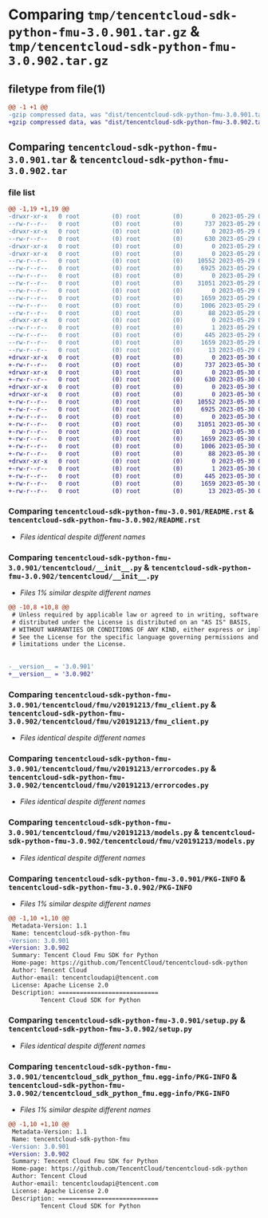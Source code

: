 # Comparing `tmp/tencentcloud-sdk-python-fmu-3.0.901.tar.gz` & `tmp/tencentcloud-sdk-python-fmu-3.0.902.tar.gz`

## filetype from file(1)

```diff
@@ -1 +1 @@
-gzip compressed data, was "dist/tencentcloud-sdk-python-fmu-3.0.901.tar", last modified: Mon May 29 02:28:06 2023, max compression
+gzip compressed data, was "dist/tencentcloud-sdk-python-fmu-3.0.902.tar", last modified: Tue May 30 00:23:38 2023, max compression
```

## Comparing `tencentcloud-sdk-python-fmu-3.0.901.tar` & `tencentcloud-sdk-python-fmu-3.0.902.tar`

### file list

```diff
@@ -1,19 +1,19 @@
-drwxr-xr-x   0 root         (0) root         (0)        0 2023-05-29 02:28:06.000000 tencentcloud-sdk-python-fmu-3.0.901/
--rw-r--r--   0 root         (0) root         (0)      737 2023-05-29 02:28:06.000000 tencentcloud-sdk-python-fmu-3.0.901/README.rst
-drwxr-xr-x   0 root         (0) root         (0)        0 2023-05-29 02:28:06.000000 tencentcloud-sdk-python-fmu-3.0.901/tencentcloud/
--rw-r--r--   0 root         (0) root         (0)      630 2023-05-29 02:28:06.000000 tencentcloud-sdk-python-fmu-3.0.901/tencentcloud/__init__.py
-drwxr-xr-x   0 root         (0) root         (0)        0 2023-05-29 02:28:06.000000 tencentcloud-sdk-python-fmu-3.0.901/tencentcloud/fmu/
-drwxr-xr-x   0 root         (0) root         (0)        0 2023-05-29 02:28:06.000000 tencentcloud-sdk-python-fmu-3.0.901/tencentcloud/fmu/v20191213/
--rw-r--r--   0 root         (0) root         (0)    10552 2023-05-29 02:28:06.000000 tencentcloud-sdk-python-fmu-3.0.901/tencentcloud/fmu/v20191213/fmu_client.py
--rw-r--r--   0 root         (0) root         (0)     6925 2023-05-29 02:28:06.000000 tencentcloud-sdk-python-fmu-3.0.901/tencentcloud/fmu/v20191213/errorcodes.py
--rw-r--r--   0 root         (0) root         (0)        0 2023-05-29 02:28:06.000000 tencentcloud-sdk-python-fmu-3.0.901/tencentcloud/fmu/v20191213/__init__.py
--rw-r--r--   0 root         (0) root         (0)    31051 2023-05-29 02:28:06.000000 tencentcloud-sdk-python-fmu-3.0.901/tencentcloud/fmu/v20191213/models.py
--rw-r--r--   0 root         (0) root         (0)        0 2023-05-29 02:28:06.000000 tencentcloud-sdk-python-fmu-3.0.901/tencentcloud/fmu/__init__.py
--rw-r--r--   0 root         (0) root         (0)     1659 2023-05-29 02:28:06.000000 tencentcloud-sdk-python-fmu-3.0.901/PKG-INFO
--rw-r--r--   0 root         (0) root         (0)     1006 2023-05-29 02:28:06.000000 tencentcloud-sdk-python-fmu-3.0.901/setup.py
--rw-r--r--   0 root         (0) root         (0)       88 2023-05-29 02:28:06.000000 tencentcloud-sdk-python-fmu-3.0.901/setup.cfg
-drwxr-xr-x   0 root         (0) root         (0)        0 2023-05-29 02:28:06.000000 tencentcloud-sdk-python-fmu-3.0.901/tencentcloud_sdk_python_fmu.egg-info/
--rw-r--r--   0 root         (0) root         (0)        1 2023-05-29 02:28:06.000000 tencentcloud-sdk-python-fmu-3.0.901/tencentcloud_sdk_python_fmu.egg-info/dependency_links.txt
--rw-r--r--   0 root         (0) root         (0)      445 2023-05-29 02:28:06.000000 tencentcloud-sdk-python-fmu-3.0.901/tencentcloud_sdk_python_fmu.egg-info/SOURCES.txt
--rw-r--r--   0 root         (0) root         (0)     1659 2023-05-29 02:28:06.000000 tencentcloud-sdk-python-fmu-3.0.901/tencentcloud_sdk_python_fmu.egg-info/PKG-INFO
--rw-r--r--   0 root         (0) root         (0)       13 2023-05-29 02:28:06.000000 tencentcloud-sdk-python-fmu-3.0.901/tencentcloud_sdk_python_fmu.egg-info/top_level.txt
+drwxr-xr-x   0 root         (0) root         (0)        0 2023-05-30 00:23:38.000000 tencentcloud-sdk-python-fmu-3.0.902/
+-rw-r--r--   0 root         (0) root         (0)      737 2023-05-30 00:23:38.000000 tencentcloud-sdk-python-fmu-3.0.902/README.rst
+drwxr-xr-x   0 root         (0) root         (0)        0 2023-05-30 00:23:38.000000 tencentcloud-sdk-python-fmu-3.0.902/tencentcloud/
+-rw-r--r--   0 root         (0) root         (0)      630 2023-05-30 00:23:38.000000 tencentcloud-sdk-python-fmu-3.0.902/tencentcloud/__init__.py
+drwxr-xr-x   0 root         (0) root         (0)        0 2023-05-30 00:23:38.000000 tencentcloud-sdk-python-fmu-3.0.902/tencentcloud/fmu/
+drwxr-xr-x   0 root         (0) root         (0)        0 2023-05-30 00:23:38.000000 tencentcloud-sdk-python-fmu-3.0.902/tencentcloud/fmu/v20191213/
+-rw-r--r--   0 root         (0) root         (0)    10552 2023-05-30 00:23:38.000000 tencentcloud-sdk-python-fmu-3.0.902/tencentcloud/fmu/v20191213/fmu_client.py
+-rw-r--r--   0 root         (0) root         (0)     6925 2023-05-30 00:23:38.000000 tencentcloud-sdk-python-fmu-3.0.902/tencentcloud/fmu/v20191213/errorcodes.py
+-rw-r--r--   0 root         (0) root         (0)        0 2023-05-30 00:23:38.000000 tencentcloud-sdk-python-fmu-3.0.902/tencentcloud/fmu/v20191213/__init__.py
+-rw-r--r--   0 root         (0) root         (0)    31051 2023-05-30 00:23:38.000000 tencentcloud-sdk-python-fmu-3.0.902/tencentcloud/fmu/v20191213/models.py
+-rw-r--r--   0 root         (0) root         (0)        0 2023-05-30 00:23:38.000000 tencentcloud-sdk-python-fmu-3.0.902/tencentcloud/fmu/__init__.py
+-rw-r--r--   0 root         (0) root         (0)     1659 2023-05-30 00:23:38.000000 tencentcloud-sdk-python-fmu-3.0.902/PKG-INFO
+-rw-r--r--   0 root         (0) root         (0)     1006 2023-05-30 00:23:38.000000 tencentcloud-sdk-python-fmu-3.0.902/setup.py
+-rw-r--r--   0 root         (0) root         (0)       88 2023-05-30 00:23:38.000000 tencentcloud-sdk-python-fmu-3.0.902/setup.cfg
+drwxr-xr-x   0 root         (0) root         (0)        0 2023-05-30 00:23:38.000000 tencentcloud-sdk-python-fmu-3.0.902/tencentcloud_sdk_python_fmu.egg-info/
+-rw-r--r--   0 root         (0) root         (0)        1 2023-05-30 00:23:38.000000 tencentcloud-sdk-python-fmu-3.0.902/tencentcloud_sdk_python_fmu.egg-info/dependency_links.txt
+-rw-r--r--   0 root         (0) root         (0)      445 2023-05-30 00:23:38.000000 tencentcloud-sdk-python-fmu-3.0.902/tencentcloud_sdk_python_fmu.egg-info/SOURCES.txt
+-rw-r--r--   0 root         (0) root         (0)     1659 2023-05-30 00:23:38.000000 tencentcloud-sdk-python-fmu-3.0.902/tencentcloud_sdk_python_fmu.egg-info/PKG-INFO
+-rw-r--r--   0 root         (0) root         (0)       13 2023-05-30 00:23:38.000000 tencentcloud-sdk-python-fmu-3.0.902/tencentcloud_sdk_python_fmu.egg-info/top_level.txt
```

### Comparing `tencentcloud-sdk-python-fmu-3.0.901/README.rst` & `tencentcloud-sdk-python-fmu-3.0.902/README.rst`

 * *Files identical despite different names*

### Comparing `tencentcloud-sdk-python-fmu-3.0.901/tencentcloud/__init__.py` & `tencentcloud-sdk-python-fmu-3.0.902/tencentcloud/__init__.py`

 * *Files 1% similar despite different names*

```diff
@@ -10,8 +10,8 @@
 # Unless required by applicable law or agreed to in writing, software
 # distributed under the License is distributed on an "AS IS" BASIS,
 # WITHOUT WARRANTIES OR CONDITIONS OF ANY KIND, either express or implied.
 # See the License for the specific language governing permissions and
 # limitations under the License.
 
 
-__version__ = '3.0.901'
+__version__ = '3.0.902'
```

### Comparing `tencentcloud-sdk-python-fmu-3.0.901/tencentcloud/fmu/v20191213/fmu_client.py` & `tencentcloud-sdk-python-fmu-3.0.902/tencentcloud/fmu/v20191213/fmu_client.py`

 * *Files identical despite different names*

### Comparing `tencentcloud-sdk-python-fmu-3.0.901/tencentcloud/fmu/v20191213/errorcodes.py` & `tencentcloud-sdk-python-fmu-3.0.902/tencentcloud/fmu/v20191213/errorcodes.py`

 * *Files identical despite different names*

### Comparing `tencentcloud-sdk-python-fmu-3.0.901/tencentcloud/fmu/v20191213/models.py` & `tencentcloud-sdk-python-fmu-3.0.902/tencentcloud/fmu/v20191213/models.py`

 * *Files identical despite different names*

### Comparing `tencentcloud-sdk-python-fmu-3.0.901/PKG-INFO` & `tencentcloud-sdk-python-fmu-3.0.902/PKG-INFO`

 * *Files 1% similar despite different names*

```diff
@@ -1,10 +1,10 @@
 Metadata-Version: 1.1
 Name: tencentcloud-sdk-python-fmu
-Version: 3.0.901
+Version: 3.0.902
 Summary: Tencent Cloud Fmu SDK for Python
 Home-page: https://github.com/TencentCloud/tencentcloud-sdk-python
 Author: Tencent Cloud
 Author-email: tencentcloudapi@tencent.com
 License: Apache License 2.0
 Description: ============================
         Tencent Cloud SDK for Python
```

### Comparing `tencentcloud-sdk-python-fmu-3.0.901/setup.py` & `tencentcloud-sdk-python-fmu-3.0.902/setup.py`

 * *Files identical despite different names*

### Comparing `tencentcloud-sdk-python-fmu-3.0.901/tencentcloud_sdk_python_fmu.egg-info/PKG-INFO` & `tencentcloud-sdk-python-fmu-3.0.902/tencentcloud_sdk_python_fmu.egg-info/PKG-INFO`

 * *Files 1% similar despite different names*

```diff
@@ -1,10 +1,10 @@
 Metadata-Version: 1.1
 Name: tencentcloud-sdk-python-fmu
-Version: 3.0.901
+Version: 3.0.902
 Summary: Tencent Cloud Fmu SDK for Python
 Home-page: https://github.com/TencentCloud/tencentcloud-sdk-python
 Author: Tencent Cloud
 Author-email: tencentcloudapi@tencent.com
 License: Apache License 2.0
 Description: ============================
         Tencent Cloud SDK for Python
```

